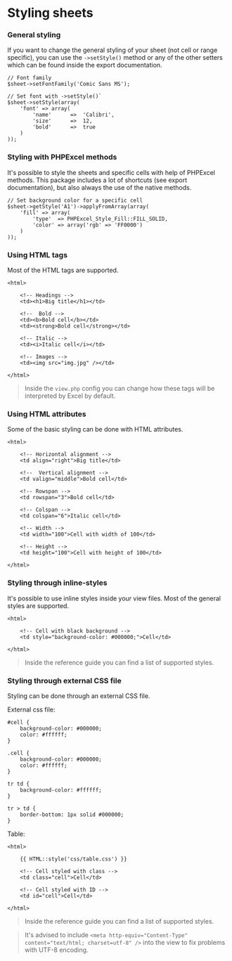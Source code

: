 # Styling sheets

### General styling

If you want to change the general styling of your sheet (not cell or range specific), you can use the `->setStyle()` method or any of the other setters which can be found inside the export documentation.

    // Font family
    $sheet->setFontFamily('Comic Sans MS');

    // Set font with ->setStyle()`
    $sheet->setStyle(array(
        'font' => array(
            'name'      =>  'Calibri',
            'size'      =>  12,
            'bold'      =>  true
        )
    ));

### Styling with PHPExcel methods

It's possible to style the sheets and specific cells with help of PHPExcel methods. This package includes a lot of shortcuts (see export documentation), but also always the use of the native methods.

    // Set background color for a specific cell
    $sheet->getStyle('A1')->applyFromArray(array(
        'fill' => array(
            'type'  => PHPExcel_Style_Fill::FILL_SOLID,
            'color' => array('rgb' => 'FF0000')
        )
    ));

### Using HTML tags

Most of the HTML tags are supported.

    <html>

        <!-- Headings -->
        <td><h1>Big title</h1></td>

        <!--  Bold -->
        <td><b>Bold cell</b></td>
        <td><strong>Bold cell</strong></td>

        <!-- Italic -->
        <td><i>Italic cell</i></td>

        <!-- Images -->
        <td><img src="img.jpg" /></td>

    </html>

> Inside the `view.php` config you can change how these tags will be interpreted by Excel by default.

### Using HTML attributes

Some of the basic styling can be done with HTML attributes.

    <html>

        <!-- Horizontal alignment -->
        <td align="right">Big title</td>

        <!--  Vertical alignment -->
        <td valign="middle">Bold cell</td>

        <!-- Rowspan -->
        <td rowspan="3">Bold cell</td>

        <!-- Colspan -->
        <td colspan="6">Italic cell</td>

        <!-- Width -->
        <td width="100">Cell with width of 100</td>

        <!-- Height -->
        <td height="100">Cell with height of 100</td>

    </html>

### Styling through inline-styles

It's possible to use inline styles inside your view files. Most of the general styles are supported.

    <html>

        <!-- Cell with black background -->
        <td style="background-color: #000000;">Cell</td>

    </html>

> Inside the reference guide you can find a list of supported styles.

### Styling through external CSS file

Styling can be done through an external CSS file.

External css file:

    #cell {
        background-color: #000000;
        color: #ffffff;
    }

    .cell {
        background-color: #000000;
        color: #ffffff;
    }

    tr td {
        background-color: #ffffff;
    }

    tr > td {
        border-bottom: 1px solid #000000;
    }

Table:

    <html>

        {{ HTML::style('css/table.css') }}

        <!-- Cell styled with class -->
        <td class="cell">Cell</td>

        <!-- Cell styled with ID -->
        <td id="cell">Cell</td>

    </html>

> Inside the reference guide you can find a list of supported styles.

> It's advised to include `<meta http-equiv="Content-Type" content="text/html; charset=utf-8" />` into the view to fix problems with UTF-8 encoding.